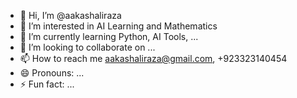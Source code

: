 - 👋 Hi, I’m @aakashaliraza
- 👀 I’m interested in AI Learning and Mathematics
- 🌱 I’m currently learning Python, AI Tools, ...
- 💞️ I’m looking to collaborate on ...
- 📫 How to reach me aakashaliraza@gmail.com, +923323140454
- 😄 Pronouns: ...
- ⚡ Fun fact: ...

<!---
aakashaliraza/aakashaliraza is a ✨ special ✨ repository because its `README.md` (this file) appears on your GitHub profile.
You can click the Preview link to take a look at your changes.
--->
